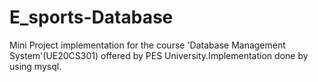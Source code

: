 # E_sports-Database
Mini Project implementation for the course 'Database Management System'(UE20CS301) offered by PES University.Implementation done by using mysql.
